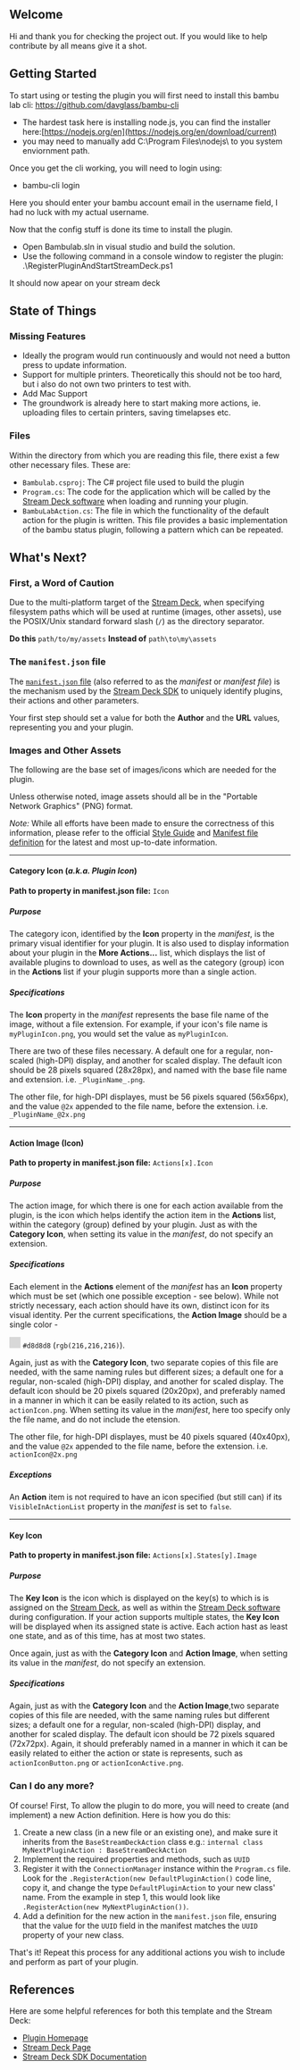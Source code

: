 ## Welcome

Hi and thank you for checking the project out. If you would like to help contribute by all means give it a shot.

## Getting Started

To start using or testing the plugin you will first need to install this bambu lab cli: https://github.com/davglass/bambu-cli
* The hardest task here is installing node.js, you can find the installer here:[https://nodejs.org/en](https://nodejs.org/en/download/current)
* you may need to manually add C:\Program Files\nodejs\ to you system enviornment path.

Once you get the cli working, you will need to login using:
* bambu-cli login

Here you should enter your bambu account email in the username field, I had no luck with my actual username.

Now that the config stuff is done its time to install the plugin.
* Open Bambulab.sln in visual studio and build the solution.
* Use the following command in a console window to register the plugin: .\RegisterPluginAndStartStreamDeck.ps1

It should now apear on your stream deck

## State of Things

### Missing Features
* Ideally the program would run continuously and would not need a button press to update information.
* Support for multiple printers. Theoretically this should not be too hard, but i also do not own two printers to test with.
* Add Mac Support
* The groundwork is already here to start making more actions, ie. uploading files to certain printers, saving timelapses etc.

### Files
Within the directory from which you are reading this file, there exist a few other necessary files. These are:

* `Bambulab.csproj`: The C# project file used to build the plugin
* `Program.cs`: The code for the application which will be called by the [Stream Deck software][] when loading and running your plugin.
* `BambuLabAction.cs`: The file in which the functionality of the default action for the plugin is written. This file provides a basic implementation of the bambu status plugin, following a pattern which can be repeated.

## What's Next?

### First, a Word of Caution

Due to the multi-platform target of the [Stream Deck][], when specifying filesystem paths which will be used at runtime (images, other assets), use the POSIX/Unix standard forward slash (`/`) as the directory separator.

**Do this** `path/to/my/assets`
**Instead of** `path\to\my\assets`

### The `manifest.json` file

The [`manifest.json` file][Manifest File] (also referred to as the *manifest* or *manifest file*) is the mechanism used by the [Stream Deck SDK][] to uniquely identify plugins, their actions and other parameters.

Your first step should set a value for both the **Author** and the **URL** values, representing you and your plugin.

### Images and Other Assets

The following are the base set of images/icons which are needed for the plugin.

Unless otherwise noted, image assets should all be in the "Portable Network Graphics" (PNG) format.

*Note:* While all efforts have been made to ensure the correctness of this information, please refer to the official [Style Guide][] and [Manifest file definition][Manifest File]  for the latest and most up-to-date information.

-----

#### Category Icon (*a.k.a. Plugin Icon*)

**Path to property in manifest.json file:** `Icon`

##### Purpose

The category icon, identified by the **Icon** property in the *manifest*, is the primary visual identifier for your plugin. It is also used to display information about your plugin in the **More Actions...** list, which displays the list of available plugins to download to uses, as well as the category (group) icon in the **Actions** list if your plugin supports more than a single action.

##### Specifications

The **Icon** property in the *manifest* represents the base file name of the image, without a file extension. For example, if your icon's file name is `myPluginIcon.png`, you would set the value as `myPluginIcon`.

There are two of these files necessary. A default one for a regular, non-scaled (high-DPI) display, and another for scaled display. The default icon should be 28 pixels squared (28x28px), and named with the base file name and extension. i.e. `_PluginName_.png`.

The other file, for high-DPI displayes, must be 56 pixels squared (56x56px), and the value `@2x` appended to the file name, before the extension. i.e. `_PluginName_@2x.png`

-----

#### Action Image (Icon)

**Path to property in manifest.json file:** `Actions[x].Icon`

##### Purpose

The action image, for which there is one for each action available from the plugin, is the icon which helps identify the action item in the **Actions** list, within the category (group) defined by your plugin. Just as with the **Category Icon**, when setting its value in the *manifest*, do not specify an extension.

##### Specifications

Each element in the **Actions** element of the *manifest* has an **Icon** property which must be set (which one possible exception - see below). While not strictly necessary, each action should have its own, distinct icon for its visual identity. Per the current specifications, the **Action Image** should be a single color -  <div style="width: 20px;height:20px;background-color:#d8d8d8;display:inline-block"></div> `#d8d8d8` (`rgb(216,216,216)`).

Again, just as with the **Category Icon**, two separate copies of this file are needed, with the same naming rules but different sizes; a default one for a regular, non-scaled (high-DPI) display, and another for scaled display. The default icon should be 20 pixels squared (20x20px), and preferably named in a manner in which it can be easily related to its action, such as `actionIcon.png`. When setting its value in the *manifest*, here too specify only the file name, and do not include the etension.

The other file, for high-DPI displayes, must be 40 pixels squared (40x40px), and the value `@2x` appended to the file name, before the extension. i.e. `actionIcon@2x.png`

##### Exceptions

 An **Action** item is not required to have an icon specified (but still can) if its `VisibleInActionList` property in the *manifest* is set to `false`.

-----

#### Key Icon

**Path to property in manifest.json file:** `Actions[x].States[y].Image`

##### Purpose

The **Key Icon** is the icon which is displayed on the key(s) to which is is assigned on the [Stream Deck][], as well as within the [Stream Deck software][] during configuration. If your action supports multiple states, the **Key Icon** will be displayed when its assigned state is active. Each action hast as least one state, and as of this time, has at most two states.

 Once again, just as with the **Category Icon** and **Action Image**, when setting its value in the *manifest*, do not specify an extension.

##### Specifications

Again, just as with the **Category Icon** and the **Action Image**,two separate copies of this file are needed, with the same naming rules but different sizes; a default one for a regular, non-scaled (high-DPI) display, and another for scaled display. The default icon should be 72 pixels squared (72x72px). Again, it should preferably named in a manner in which it can be easily related to either the action or state is represents, such as `actionIconButton.png` or `actionIconActive.png`.

### Can I do any more?

Of course! First, To allow the plugin to do more, you will need to create (and implement) a new Action definition. Here is how you do this:

1. Create a new class (in a new file or an existing one), and make sure it inherits from the `BaseStreamDeckAction` class
e.g.: `internal class MyNextPluginAction : BaseStreamDeckAction`
2. Implement the required properties and methods, such as `UUID`
3. Register it with the `ConnectionManager` instance within the `Program.cs` file. Look for the `.RegisterAction(new DefaultPluginAction()` code line, copy it, and change the type `DefaultPluginAction` to your new class' name. From the example in step 1, this would look like `.RegisterAction(new MyNextPluginAction())`.
4. Add a definition for the new action in the `manifest.json` file, ensuring that the value for the `UUID` field in the manifest matches the `UUID` property of your new class.

That's it! Repeat this process for any additional actions you wish to include and perform as part of your plugin.


## References
Here are some helpful references for both this template and the Stream Deck:

* [Plugin Homepage](https://github.com/FritzAndFriends/StreamDeckToolkit)
* [Stream Deck Page][Stream Deck]
* [Stream Deck SDK Documentation][Stream Deck SDK]

<!-- References -->
[Stream Deck]: https://www.elgato.com/en/gaming/stream-deck "Elgato's Stream Deck landing page for the hardware, software, and SDK"
[Stream Deck software]: https://www.elgato.com/gaming/downloads "Download the Stream Deck software"
[Stream Deck SDK]: https://developer.elgato.com/documentation/stream-deck "Elgato's online SDK documentation"
[Style Guide]: https://developer.elgato.com/documentation/stream-deck/sdk/style-guide/ "The Stream Deck SDK Style Guide"
[Manifest file]: https://developer.elgato.com/documentation/stream-deck/sdk/manifest "Definition of elements in the manifest.json file"
